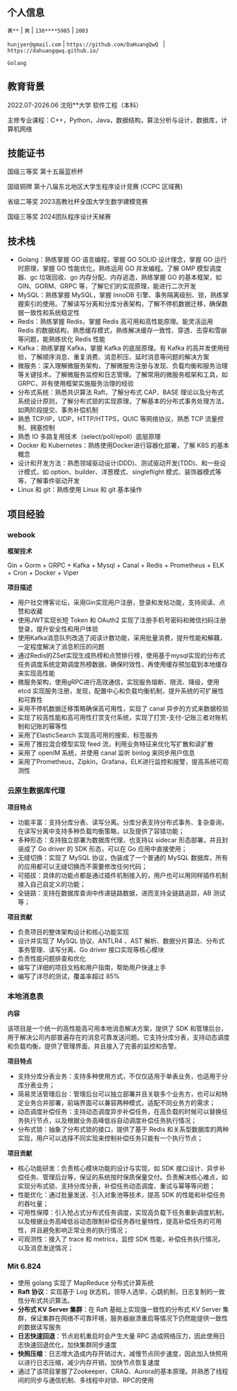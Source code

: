 ## 个人信息

`黄**` | `男` | `130****5985` | `2003`

`hunjyer@gmail.com`  	|  `https://github.com/DaHuangQwQ `  |  `https://dahuangqwq.github.io/` 

`Golang` 

## 教育背景

2022.07-2026.06             				沈阳**大学          							 软件工程（本科）

主修专业课程：C++，Python，Java，数据结构，算法分析与设计，数据库，计算机网络

## 技能证书

国级三等奖 	第十五届蓝桥杯                                   									 

国级铜牌 		第十八届东北地区大学生程序设计竞赛 (CCPC 区域赛)                      

省级二等奖 	2023高教社杯全国大学生数学建模竞赛                         		

国级三等奖 	2024团队程序设计天梯赛                               							

## 技术栈

- Golang：熟练掌握 GO 语言编程，掌握 GO SOLID 设计理念，掌握 GO 运行时原理，掌握 GO 性能优化，熟练运用 GO 并发编程。了解 GMP 模型调度器、gc 垃圾回收、go 内存分配、内存逃逸，熟练掌握 GO 的基本框架，如 GIN、GORM、GRPC 等，了解它们的实现原理，能进行二次开发
- MySQL：熟练掌握 MySQL，掌握 InnoDB 引擎、事务隔离级别、锁，熟练掌握索引的使用。了解读写分离和分库分表架构，了解不停机数据迁移，确保数据一致性和系统稳定性
- Redis：熟练掌握 Redis，掌握 Redis 高可用和高性能原理。能灵活运用 Redis 的数据结构，熟悉缓存模式，熟练解决缓存一致性、穿透、击穿和雪崩等问题，能熟练优化 Redis 性能
- Kafka：熟练掌握 Kafka，掌握 Kafka 的底层原理。有 Kafka 的高并发使用经验，了解顺序消息、重复消费、消息积压、延时消息等问题的解决方案
- 微服务：深入理解微服务架构，了解微服务注册与发现、负载均衡和服务治理等关键技术。了解微服务监控和日志管理。了解常用的微服务框架和工具，如 GRPC，并有使用框架实施服务治理的经验
- 分布式系统：熟悉共识算法 Raft，了解分布式 CAP、BASE 理论以及分布式系统设计原则，了解分布式锁的实现原理，了解基本的分布式事务处理方法，如两阶段提交、事务补偿机制
- 熟悉 TCP/IP，UDP，HTTP/HTTPS，QUIC 等网络协议，熟悉 TCP 流量控制、拥塞控制
- 熟悉 IO 多路复用技术（select/poll/epoll）底层原理
- Docker 和 Kubernetes：熟练使用Docker进行容器化部署，了解 K8S 的基本概念
- 设计和开发方法：熟悉领域驱动设计(DDD)、测试驱动开发(TDD)、和一些设计模式，如 option、builder、洋葱模式、singleflight 模式、装饰器模式等等，了解事件驱动开发
- Linux 和 git：熟练使用 Linux 和 git 基本操作

## 项目经验

### webook

**框架技术**

Gin + Gorm +  GRPC + Kafka + Mysql + Canal + Redis + Prometheus + ELK + Cron + Docker + Viper

**项目描述**

- 用户社交博客论坛，采用Gin实现用户注册，登录和发帖功能，支持阅读、点赞和收藏
- 使用JWT实现长短 Token 和 OAuth2 实现了注册手机号密码和微信扫码注册登录，提升安全性和用户体验
- 使用Kafka消息队列改造了阅读计数功能，采用批量消费，提升性能和解藕，一定程度解决了消息积压的问题
- 通过Redis的ZSet实现生成热榜和点赞排行榜，使用基于mysql实现的分布式任务调度系统定期调度热榜数据，确保时效性，再使用缓存预加载到本地缓存来实现高性能
- 微服务架构，使用gRPC进行高效通信，实现服务熔断、限流、降级，使用 etcd 实现服务注册，发现，配置中心和负载均衡机制，提升系统的可扩展性和可靠性
- 采用不停机数据迁移策略确保高可用性，实现了 canal  异步的方式来数据校验
- 实现了较高性能和高可用性打赏支付系统，实现了打赏-支付-记账三者对账机制和记账的幂等性
- 采用了ElasticSearch 实现高可用的搜索、标签服务
- 采用了推拉混合模型实现 feed 流，利用业务特征来优化写扩散和读扩散
- 采用了 openIM 系统，并使用 canal 监听 binlog 来同步用户信息
- 采用了Prometheus，Zipkin，Grafana，ELK进行监控和报警，提高系统可观测性

### 云原生数据库代理

**项目特点**

- 功能丰富：支持分库分表、读写分离。分库分表支持分布式事务、复杂查询，在读写分离中支持多种负载均衡策略，以及提供了容错功能；
- 多种形态：支持独立部署为数据库代理，也支持以 sidecar 形态部署，并且封装成了 Go driver 的 SDK 形态，可以在 Go 应用中直接使用；
- 无缝切换：实现了 MySQL 协议，伪装成了一个普通的 MySQL 数据库，所有的应用都可以无缝切换而不需要修改任何代码；
- 可插拔：具体的功能点都是通过插件机制接入的，用户也可以用同样插件机制接入自己自定义的功能；
- 全链路：支持在数据库查询中传递链路数据，进而支持全链路追踪，AB 测试等；

**项目贡献**

- 负责项目的整体架构设计和核心功能实现
- 设计并实现了 MySQL 协议、ANTLR4 、AST 解析、数据分片算法、分布式事务管理、读写分离、Go driver 接口实现等核心模块
- 负责性能问题排查和优化
- 编写了详细的项目文档和用户指南，帮助用户快速上手
- 编写了详尽的测试，覆盖率超过 85%

### 本地消息表

**内容**

该项目是一个统一的高性能高可用本地消息解决方案，提供了 SDK 和管理后台，用于解决公司内部普遍存在的消息可靠发送问题。它支持分库分表，支持动态调度和负载均衡，提供了管理界面，并且接入了完善的监控和告警。

**项目特点**

- 支持分库分表业务：支持多种使用方式，不仅仅适用于单表业务，也适用于分库分表业务；
- 简易灵活管理后台：管理后台可以独立部署并且关联多个业务方，也可以和特定业务合并部署，前端界面可以兼容两种模式，适配不同业务方的需求；
- 动态调度补偿任务：支持动态调度异步补偿任务，在高负载的时候可以替换任务执行节点，以及根据业务高峰低谷自动调度补偿任务执行情况；
- 分布式锁：抽象了分布式锁的接口，提供了基于 Redis 和关系型数据库的两种实现，用户可以选择不同实现来控制补偿任务只能有一个执行节点；

**项目贡献**

- 核心功能研发：负责核心模块功能的设计与实现，如 SDK 接口设计、异步补偿任务、管理后台等，保证的系统按时保质保量交付。负责解决核心难点，如实现分布式锁、支持分库分表，补偿任务动态调度、重试与幂等等问题；
- 性能优化：通过批量发送、引入对象池等技术，提高 SDK 的性能和补偿任务的吞吐量；
- 可用性保障：引入抢占式分布式任务调度，实现高负载下任务重新调度机制，以及根据业务高峰低谷动态限制补偿任务吞吐量特性，提高补偿任务的可用性，并且避免影响正常业务的执行情况；
- 可观测性：接入了 trace 和 metrics，监控 SDK 性能，补偿任务执行情况，以及消息发送情况；

### Mit 6.824

- 使用 golang 实现了 MapReduce 分布式计算系统
- **Raft 协议**：实现基于 Log 状态机，领导人选举，心跳机制，日志复制的一致性分布式共识算法。
- **分布式 KV Server 集群**：在 Raft 基础上实现强一致性的分布式 KV Server 集群，保证集群在网络不可靠环境，服务器崩溃重启等情况下仍然能提供一致性的数据读写服务
- **日志快速回退**：节点宕机重启时会产生大量 RPC 造成网络压力，因此使用日志快速回退优化，加快集群同步速度
- **快照压缩**：日志增大造成内存开销过大，减慢节点同步速度，因此加入快照用以进行日志压缩，减少内存开销，加快节点恢复速度
- 通过了该项目掌握了Zookeeper、CRAQ、Aurora的基本原理。并熟悉了线程间的同步与通信机制、多线程中对锁、RPC的使用



